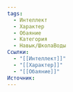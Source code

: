 ```yaml
---
tags:
  - Интеллект
  - Характер
  - Обаяние
  - Категория
  - Навык/ШколаВоды
Ссылки:
  - "[[Интеллект]]"
  - "[[Характер]]"
  - "[[Обаяние]]"
Источник:
---
```

